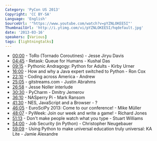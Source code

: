 ```yaml
---
Category: 'PyCon US 2013'
Copyright: 'CC BY-SA'
Language: 'English'
SourceUrl: '"https://www.youtube.com/watch?v=pYZNLOKEE5I"'
ThumbnailUrl: 'http://i.ytimg.com/vi/pYZNLOKEE5I/hqdefault.jpg'
date: '2013-03-16'
speakers: [Various]
tags: [lightningtalks]
---
```

* [00:00](#t=0s) - ToRo (Tornado Coroutines) - Jesse Jiryu Davis
* [04:45](#t=4m45s) - Retask: Queue for Humans - Kushal Das
* [09:15](#t=9m15s) - Pythonic Andragogy: Python for Adults - Kirby Urner
* [16:00](#t=16m) - How and why a Java expert switched to Python - Ron Cox
* [22:10](#t=22m10s) - Coding across America - Andrew
* [25:05](#t=25m9s) - gitstreams.com - Justin Abrahms
* [26:58](#t=26m58s) - Jesse Noller interlude
* [30:30](#t=30m30s) - PyCharm - Dmitry Jemerov
* [36:10](#t=36m10s) - NASperry Pi - Mark Ransom
* [41:30](#t=41m30s) - NES, JavaScript and a Browser - ?
* [46:05](#t=46m5s) - EuroSciPy 2013: Come to our conference! - Mike Müller
* [48:07](#t=48m7s) - PyWeek: Join our week and write a game! - Richard Jones
* [51:13](#t=51m13s) - Don't make people watch what you type - Stuart Williams
* [54:00](#t=54m) - Job Security (in Python) - Christopher Neugebauer
* [59:09](#t=59m9s) - Using Python to make universal education truly universal: KA Lite - Jamie Alexandre